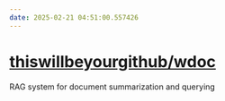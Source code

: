 ```yaml
---
date: 2025-02-21 04:51:00.557426
---
```


# [thiswillbeyourgithub/wdoc](https://github.com/thiswillbeyourgithub/wdoc)

RAG system for document summarization and querying